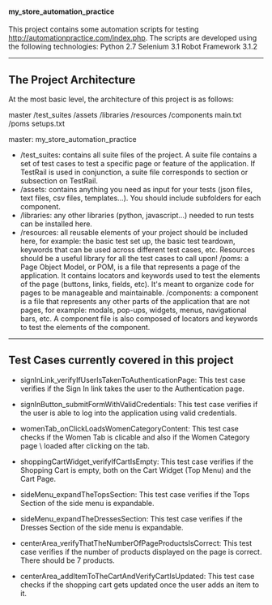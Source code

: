 #### my_store_automation_practice

This project contains some automation scripts for testing http://automationpractice.com/index.php. The scripts are developed using the following technologies:
Python 2.7
Selenium 3.1
Robot Framework 3.1.2

---

## The Project Architecture

At the most basic level, the architecture of this project is as follows:

master
	/test_suites
	/assets
	/libraries
	/resources
		/components
		main.txt
		/poms
		setups.txt

master: my_store_automation_practice
* /test_suites: contains all suite files of the project. A suite file contains a set of test cases to test a specific page or feature of the application. If TestRail is used in conjunction, a suite file corresponds to section or subsection on TestRail.
* /assets: contains anything you need as input for your tests (json files, text files, csv files, templates...). You should include subfolders for each component.
* /libraries: any other libraries (python, javascript...) needed to run tests can be installed here.
* /resources: all reusable elements of your project should be included here, for example: the basic test set up, the basic test teardown, keywords that can be used across different test cases, etc. Resources should be a useful library for all the test cases to call upon!
	/poms: a Page Object Model, or POM, is a file that represents a page of the application. It contains locators and keywords used to test the elements of the page (buttons, links, fields, etc). It's meant to organize code for pages to be manageable and maintainable.
	/components: a component is a file that represents any other parts of the application that are not pages, for example: modals, pop-ups, widgets, menus, navigational bars, etc. A component file is also composed of locators and keywords to test the elements of the component.

---

## Test Cases currently covered in this project

* signInLink_verifyIfUserIsTakenToAuthenticationPage: This test case verifies if the Sign In link takes the user to the Authentication page.

* signInButton_submitFormWithValidCredentials: This test case verifies if the user is able to log into the application using valid credentials.

* womenTab_onClickLoadsWomenCategoryContent: This test case checks if the Women Tab is clicable and also if the Women Category page \ loaded after clicking on the tab.

* shoppingCartWidget_verifyIfCartIsEmpty: This test case verifies if the Shopping Cart is empty, both on the Cart Widget (Top Menu) and the Cart Page.

* sideMenu_expandTheTopsSection: This test case verifies if the Tops Section of the side menu is expandable.

* sideMenu_expandTheDressesSection: This test case verifies if the Dresses Section of the side menu is expandable.

* centerArea_verifyThatTheNumberOfPageProductsIsCorrect: This test case verifies if the number of products displayed on the page is correct. There should be 7 products.

* centerArea_addItemToTheCartAndVerifyCartIsUpdated: This test case checks if the shopping cart gets updated once the user adds an item to it.